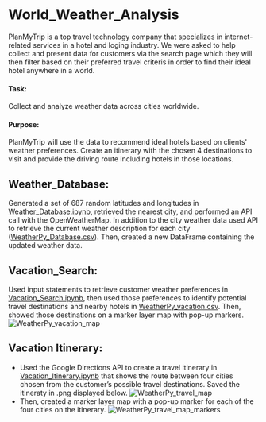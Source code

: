 # World_Weather_Analysis
PlanMyTrip is a top travel technology company that specializes in internet-related services in a hotel and loging industry. We were asked to help collect and present data for customers via the search page which they will then filter based on their preferred travel criteris in order to find their ideal hotel anywhere in a world.

#### Task:
Collect and analyze weather data across cities worldwide.
#### Purpose:
PlanMyTrip will use the data to recommend ideal hotels based on clients' weather preferences. Create an itinerary with the chosen 4 destinations to visit and provide the driving route including hotels in those locations.

## Weather_Database:
Generated a set of 687 random latitudes and longitudes in [Weather_Database.ipynb](https://github.com/Cryptotwister/World_Weather_Analysis/blob/main/Weather_Database/Weather_Database.ipynb), retrieved the nearest city, and performed an API call with the OpenWeatherMap. In addition to the city weather data used API to retrieve the current weather description for each city ([WeatherPy_Database.csv](https://github.com/Cryptotwister/World_Weather_Analysis/blob/main/Weather_Database/WeatherPy_Database.csv)). Then, created a new DataFrame containing the updated weather data.

## Vacation_Search:
Used input statements to retrieve customer weather preferences in [Vacation_Search.ipynb](https://github.com/Cryptotwister/World_Weather_Analysis/blob/main/Vacation_Search/Vacation_Search.ipynb), then used those preferences to identify potential travel destinations and nearby hotels in [WeatherPy_vacation.csv](https://github.com/Cryptotwister/World_Weather_Analysis/blob/main/Vacation_Search/WeatherPy_vacation.csv). Then, showed those destinations on a marker layer map with pop-up markers.
![WeatherPy_vacation_map](https://user-images.githubusercontent.com/42978221/145732063-43402f55-48af-4ba4-b7f8-c2e51df2ab8c.png)

## Vacation Itinerary:
* Used the Google Directions API to create a travel itinerary in [Vacation_Itinerary.ipynb](https://github.com/Cryptotwister/World_Weather_Analysis/blob/main/Vacation_Itinerary/Vacation_Itinerary.ipynb) that shows the route between four cities chosen from the customer’s possible travel destinations. Saved the itineraty in .png displayed below.
![WeatherPy_travel_map](https://user-images.githubusercontent.com/42978221/145732109-25118ebb-48f0-4881-b2cd-4e51d1ba498a.png)
* Then, created a marker layer map with a pop-up marker for each of the four cities on the itinerary.
![WeatherPy_travel_map_markers](https://user-images.githubusercontent.com/42978221/145732101-dceec7e4-1e26-44ba-b4c2-3965b54511fe.png)
